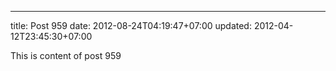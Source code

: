 ---
title: Post 959
date: 2012-08-24T04:19:47+07:00
updated: 2012-04-12T23:45:30+07:00

This is content of post 959